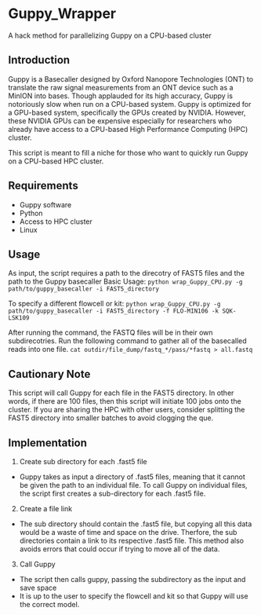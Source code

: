 # Guppy_Wrapper
A hack method for parallelizing Guppy on a CPU-based cluster

## Introduction
Guppy is a Basecaller designed by Oxford Nanopore Technologies (ONT) to translate the raw signal measurements from an ONT device such as a MinION into bases. Though applauded for its high accuracy, Guppy is notoriously slow when run on a CPU-based system. Guppy is optimized for a GPU-based system, specifically the GPUs created by NVIDIA. However, these NVIDIA GPUs can be expensive especially for researchers who already have access to a CPU-based High Performance Computing (HPC) cluster. 

This script is meant to fill a niche for those who want to quickly run Guppy on a CPU-based HPC cluster. 

## Requirements
* Guppy software
* Python
* Access to HPC cluster
* Linux


## Usage
As input, the script requires a path to the direcotry of FAST5 files and the path to the Guppy basecaller
Basic Usage:
`python wrap_Guppy_CPU.py -g path/to/guppy_basecaller -i FAST5_directory`

To specify a different flowcell or kit:
`python wrap_Guppy_CPU.py -g path/to/guppy_basecaller -i FAST5_directory -f FLO-MIN106 -k SQK-LSK109`

After running the command, the FASTQ files will be in their own subdirecotries. Run the following command to gather all of the basecalled reads into one file.
`cat outdir/file_dump/fastq_*/pass/*fastq > all.fastq`

## Cautionary Note
This script will call Guppy for each file in the FAST5 directory. In other words, if there are 100 files, then this script will initiate 100 jobs onto the cluster. If you are sharing the HPC with other users, consider splitting the FAST5 directory into smaller batches to avoid clogging the que. 


## Implementation
1. Create sub directory for each .fast5 file
  * Guppy takes as input a directory of .fast5 files, meaning that it cannot be given the path to an individual file. To call Guppy on individual files, the script first creates a sub-directory for each .fast5 file.
2. Create a file link
  * The sub directory should contain the .fast5 file, but copying all this data would be a waste of time and space on the drive. Therfore, the sub directories contain a link to its respective .fast5 file. This method also avoids errors that could occur if trying to move all of the data. 
3. Call Guppy
  * The script then calls guppy, passing the subdirectory as the input and save space
  * It is up to the user to specify the flowcell and kit so that Guppy will use the correct model.





